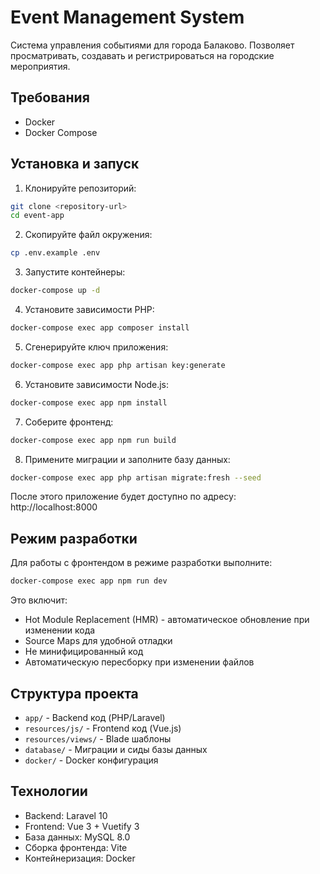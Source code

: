 # Event Management System

Система управления событиями для города Балаково. Позволяет просматривать, создавать и регистрироваться на городские мероприятия.

## Требования

- Docker
- Docker Compose

## Установка и запуск

1. Клонируйте репозиторий:
```bash
git clone <repository-url>
cd event-app
```

2. Скопируйте файл окружения:
```bash
cp .env.example .env
```

3. Запустите контейнеры:
```bash
docker-compose up -d
```

4. Установите зависимости PHP:
```bash
docker-compose exec app composer install
```

5. Сгенерируйте ключ приложения:
```bash
docker-compose exec app php artisan key:generate
```

6. Установите зависимости Node.js:
```bash
docker-compose exec app npm install
```

7. Соберите фронтенд:
```bash
docker-compose exec app npm run build
```

8. Примените миграции и заполните базу данных:
```bash
docker-compose exec app php artisan migrate:fresh --seed
```

После этого приложение будет доступно по адресу: http://localhost:8000

## Режим разработки

Для работы с фронтендом в режиме разработки выполните:
```bash
docker-compose exec app npm run dev
```

Это включит:
- Hot Module Replacement (HMR) - автоматическое обновление при изменении кода
- Source Maps для удобной отладки
- Не минифицированный код
- Автоматическую пересборку при изменении файлов

## Структура проекта

- `app/` - Backend код (PHP/Laravel)
- `resources/js/` - Frontend код (Vue.js)
- `resources/views/` - Blade шаблоны
- `database/` - Миграции и сиды базы данных
- `docker/` - Docker конфигурация

## Технологии

- Backend: Laravel 10
- Frontend: Vue 3 + Vuetify 3
- База данных: MySQL 8.0
- Сборка фронтенда: Vite
- Контейнеризация: Docker
